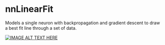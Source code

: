 # nnLinearFit
Models a single neuron with backpropagation and gradient descent to draw a best fit line through a set of data.

[![IMAGE ALT TEXT HERE](https://www.youtube.com/watch?v=1C0-W4DBlHU/0.jpg)](https://www.youtube.com/watch?v=1C0-W4DBlHU)
